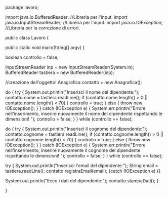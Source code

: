 package lavoro;

import java.io.BufferedReader;     //Libreria per l'input.
import java.io.InputStreamReader;  //Libreria per l'input.
import java.io.IOException;        //Libreria per la correzione di errori.

public class Lavoro {

public static void main(String[] argv) {

boolean controllo = false;
    
InputStreamReader inp = new InputStreamReader(System.in);
  BufferedReader tastiera = new BufferedReader(inp);
  
  //creazione dell'oggetto!
  Anagrafica contatto = new Anagrafica();
  
 do {
   try {
    System.out.println("Inserisci il nome del dipendente:");
    contatto.nome = tastiera.readLine();
    if (contatto.nome.length() > 0 || contatto.nome.length() < 70) {
    controllo = true;
    } else {
    throw new IOException();
    }
   } catch (IOException e) {
   System.err.println("Errore nell'inserimento, inserire nuovamente il nome del dipendente rispettando le dimensioni! ");
   controllo = false;
   }
  } while (controllo == false);

do {
   try {
    System.out.println("Inserisci il cognome del dipendente:");
    contatto.cognome = tastiera.readLine();
    if (contatto.cognome.length() > 0 || contatto.cognome.length() < 70) {
    controllo = true;
    } else {
    throw new IOException();
    }
   } catch (IOException e) {
   System.err.println("Errore nell'inserimento, inserire nuovamente il cognome del dipendente rispettando le dimensioni! ");
   controllo = false;
   }
  } while (controllo == false);

   try {
    System.out.println("Inserisci l'email del dipendente:");
    String email = tastiera.readLine();
    contatto.registraEmail(email);
   }catch (IOException e) {}
   

System.out.println("Ecco i dati del dipendente:");
contatto.stampaDati();
    }
    
}
